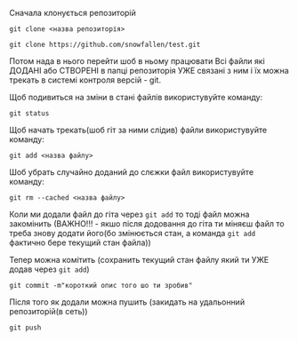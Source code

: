 Сначала клонується репозиторій 
```
git clone <назва репозиторія>
```
```
git clone https://github.com/snowfallen/test.git
```
Потом нада в нього перейти шоб в ньому працювати
Всі файли які ДОДАНІ або СТВОРЕНІ в папці репозиторія УЖЕ связані з ним і їх можна трекать в системі контроля версій - git.


Щоб подивиться на зміни в стані файлів використувуйте команду:
```
git status
```

Щоб начать трекать(шоб гіт за ними слідив) файли використувуйте команду:

```
git add <назва файлу>
```

Шоб убрать случайно доданий до слєжки файл використувуйте команду:

```
git rm --cached <назва файлу>
```

Коли ми додали файл до гіта через ``git add`` то тоді файл можна закомінить (ВАЖНО!!! - якшо після додовання до гіта ти міняєш файл то треба знову додати його(бо змінюється стан, а команда ``git add`` фактично бере текущий стан файла))

Тепер можна комітить (сохранить текущий стан файлу який ти УЖЕ додав через ``git add``)

```
git commit -m"короткий опис того шо ти зробив"
```

Після того як додали можна пушить (закидать на удальонний репозиторій(в сеть))

```
git push
```